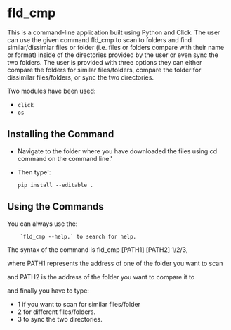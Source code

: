 # fld_cmp

This is a command-line application built using Python and Click. The user can use the given command fld_cmp to scan to folders and find similar/dissimlar
files or folder (i.e. files or folders compare with their name or format) inside of the directories provided by the user or even sync the two folders. The user is provided with three options
they can either compare the folders for similar files/folders, compare the folder for dissimilar files/folders, or sync the two directories. 

Two modules have been used:
* `click`
* `os`

## Installing the Command

* Navigate to the folder where you have downloaded the files using cd command on the command line.'

* Then type':

  `pip install --editable .`
  
## Using the Commands

You can always use the:

		`fld_cmp --help.` to search for help.
		
The syntax of the command is fld_cmp [PATH1] [PATH2] 1/2/3, 

where PATH1 represents the address of one of the folder you want to scan 

and PATH2 is the address of the folder you want to compare it to 

and finally you have to type: 
* 1  if you want to scan for similar files/folder
* 2 for different files/folders.
* 3 to sync the two directories.
  